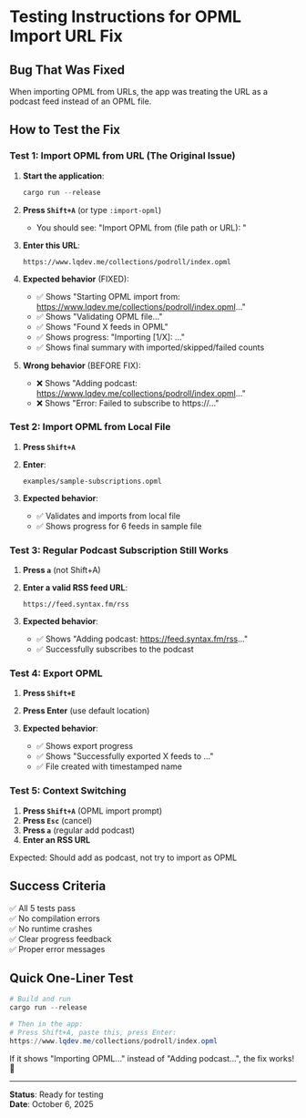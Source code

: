 # Testing Instructions for OPML Import URL Fix

## Bug That Was Fixed
When importing OPML from URLs, the app was treating the URL as a podcast feed instead of an OPML file.

## How to Test the Fix

### Test 1: Import OPML from URL (The Original Issue)

1. **Start the application**:
   ```powershell
   cargo run --release
   ```

2. **Press `Shift+A`** (or type `:import-opml`)
   - You should see: "Import OPML from (file path or URL): "

3. **Enter this URL**:
   ```
   https://www.lqdev.me/collections/podroll/index.opml
   ```

4. **Expected behavior** (FIXED):
   - ✅ Shows "Starting OPML import from: https://www.lqdev.me/collections/podroll/index.opml..."
   - ✅ Shows "Validating OPML file..."
   - ✅ Shows "Found X feeds in OPML"
   - ✅ Shows progress: "Importing [1/X]: ..."
   - ✅ Shows final summary with imported/skipped/failed counts

5. **Wrong behavior** (BEFORE FIX):
   - ❌ Shows "Adding podcast: https://www.lqdev.me/collections/podroll/index.opml..."
   - ❌ Shows "Error: Failed to subscribe to https://..."

### Test 2: Import OPML from Local File

1. **Press `Shift+A`**

2. **Enter**:
   ```
   examples/sample-subscriptions.opml
   ```

3. **Expected behavior**:
   - ✅ Validates and imports from local file
   - ✅ Shows progress for 6 feeds in sample file

### Test 3: Regular Podcast Subscription Still Works

1. **Press `a`** (not Shift+A)

2. **Enter a valid RSS feed URL**:
   ```
   https://feed.syntax.fm/rss
   ```

3. **Expected behavior**:
   - ✅ Shows "Adding podcast: https://feed.syntax.fm/rss..."
   - ✅ Successfully subscribes to the podcast

### Test 4: Export OPML

1. **Press `Shift+E`**

2. **Press Enter** (use default location)

3. **Expected behavior**:
   - ✅ Shows export progress
   - ✅ Shows "Successfully exported X feeds to ..."
   - ✅ File created with timestamped name

### Test 5: Context Switching

1. **Press `Shift+A`** (OPML import prompt)
2. **Press `Esc`** (cancel)
3. **Press `a`** (regular add podcast)
4. **Enter an RSS URL**

Expected: Should add as podcast, not try to import as OPML

## Success Criteria

✅ All 5 tests pass  
✅ No compilation errors  
✅ No runtime crashes  
✅ Clear progress feedback  
✅ Proper error messages

## Quick One-Liner Test

```powershell
# Build and run
cargo run --release

# Then in the app:
# Press Shift+A, paste this, press Enter:
https://www.lqdev.me/collections/podroll/index.opml
```

If it shows "Importing OPML..." instead of "Adding podcast...", the fix works! 🎉

---

**Status**: Ready for testing  
**Date**: October 6, 2025
